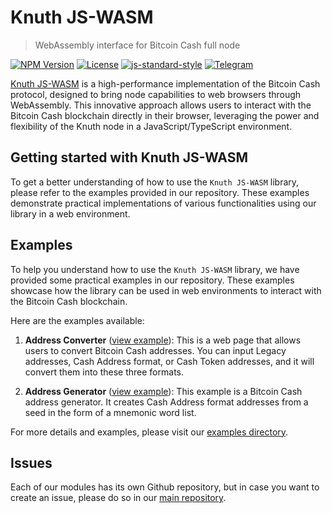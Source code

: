 # Knuth JS-WASM

> WebAssembly interface for Bitcoin Cash full node

[![NPM Version](https://img.shields.io/npm/v/@knuth/js-wasm?logo=npm&style=for-the-badge)](https://www.npmjs.com/package/@knuth/js-wasm)
[![License](https://img.shields.io/badge/license-MIT-blue.svg?style=for-the-badge&logo=data%3Aimage%2Fpng%3Bbase64%2CiVBORw0KGgoAAAANSUhEUgAAAEAAAABACAYAAACqaXHeAAAAAXNSR0IArs4c6QAAAARnQU1BAACxjwv8YQUAAAAJcEhZcwAAHYcAAB2HAY%2Fl8WUAAAAZdEVYdFNvZnR3YXJlAHBhaW50Lm5ldCA0LjAuMTCtCgrAAAADB0lEQVR4XtWagXETMRREUwIlUAIlUAodQAl0AJ1AB9BB6AA6gA6MduKbkX%2BevKecNk525jHO3l%2Fp686xlJC70%2Bl0C942vjV%2Bn9FreVQbBc0wWujfRpW8Z78JaIb53hhJ1ygTA80w9PQ36duBMjHQHPCuoQZfutSjeqU1PAJN4E3j2pN7aVKv6pnWcgGawNfGa5N6prVcgGZBn8yvVXZXQbOgPXokXaPMNZwoc41D%2FaHZ8b7hpBrKjnCizIjD%2FaHZ8aPR6%2BeZXqqh7Agnyow43B%2BaZz40qnQ36a6rlsYgnChDLOkPzTN1z%2B9PafU0N3OAcaIMsaQ%2FNBufG1X9JyrtDMr0Y4xwokxlWX%2BPjAYdemhPrWeDvYcPJ8r0LO3v4oszNfivQQuTp2u9qJGKE2V6lvZ38UVj9q3t3oqEE2U2lvfXF4t6qPjTqDUV1fRyhw8nymws768vfOr2NtqOqFY4UUZE%2BusL6VDRX7%2FGzOHDiTIi0t9WMPsUKzNPx4kysf62gmuHir3sPXw4USbWny485ZOc2PsJ7VTro%2F3pwp5DxV7qHq2xa41TrY%2F2J7PfJkaHir3UwwdtU061PtqfTP0CUaYm2v3LxCtoDI2lMWk8p1of7Y8K0jhRJgaaYZwoE0P%2FpFUndZqtP6T4BE2zC5qtP6T4BE2zC5qtPyRN8OvhZUQae3ZBtT7anyb49PA6Ivp5wKnWR%2FvbJkncZXr6wokysf62CXRCWjmJxhqd2JwoE%2BuvTqS37JGJlB39GLzhRJmN5f31gz8XTpSJgWYYJ8rEQDOME2VioBnGiTIx0AzjRJkYaIZxokwMNMM4USYGmmGcKBMDzTBOlImBZhgnysRAM4wTZWKgGcaJMjHQDONEmRhohnGiTAw0wzhRJgaaYZwoEwPNME6UiYFmGCfKxEAzjBNlYqAZxokyMdAMoL%2FO%2BNi4bzjpT1e%2BNFb8V7gFzUXMLHqk%2BM1A8wArFj1S5GagOUly0SMtuxloTnJrUU%2B7QXOSW4t62g2ak9xa1NNu0Jzk1qKednK6%2Bw9roIB8keT%2F3QAAAABJRU5ErkJggg%3D%3D)](LICENSE.md)
[![js-standard-style](https://img.shields.io/badge/javascript-standard%20code%20style-green.svg?style=for-the-badge)](https://github.com/feross/standard)
<a target="_blank" href="https://t.me/knuth_cash">![Telegram][badge.telegram]</a>

<!-- <p align="center"><img width="800px" src="docs/images/demo.png" /></p> -->

[Knuth JS-WASM](https://www.npmjs.com/package/@knuth/js-wasm) is a high-performance implementation of the Bitcoin Cash protocol, designed to bring node capabilities to web browsers through WebAssembly. This innovative approach allows users to interact with the Bitcoin Cash blockchain directly in their browser, leveraging the power and flexibility of the Knuth node in a JavaScript/TypeScript environment.

## Getting started with Knuth JS-WASM

To get a better understanding of how to use the `Knuth JS-WASM` library, please refer to the examples provided in our repository. These examples demonstrate practical implementations of various functionalities using our library in a web environment.

## Examples

To help you understand how to use the `Knuth JS-WASM` library, we have provided some practical examples in our repository. These examples showcase how the library can be used in web environments to interact with the Bitcoin Cash blockchain.

Here are the examples available:

1. **Address Converter** ([view example](https://github.com/k-nuth/js-wasm/blob/master/examples/address-converter/index.html)): This is a web page that allows users to convert Bitcoin Cash addresses. You can input Legacy addresses, Cash Address format, or Cash Token addresses, and it will convert them into these three formats.

2. **Address Generator** ([view example](https://github.com/k-nuth/js-wasm/blob/master/examples/address-generator/index.html)): This example is a Bitcoin Cash address generator. It creates Cash Address format addresses from a seed in the form of a mnemonic word list.

For more details and examples, please visit our [examples directory](https://github.com/k-nuth/js-wasm/tree/master/examples).

## Issues

Each of our modules has its own Github repository, but in case you want to create an issue, please do so in our [main repository](https://github.com/k-nuth/kth/issues).


<!-- Links -->

[badge.Cirrus]: https://api.cirrus-ci.com/github/k-nuth/js-wasm.svg?branch=master
[badge.version]: https://badge.fury.io/gh/k-nuth%2Fkth-js-wasm.svg
[badge.release]: https://img.shields.io/github/release/k-nuth/js-wasm.svg
[badge.c]: https://img.shields.io/badge/C-11-blue.svg?style=flat&logo=c
[badge.telegram]: https://img.shields.io/badge/telegram-badge-blue.svg?logo=telegram&style=for-the-badge
[badge.slack]: https://img.shields.io/badge/slack-badge-orange.svg?logo=slack&style=for-the-badge

